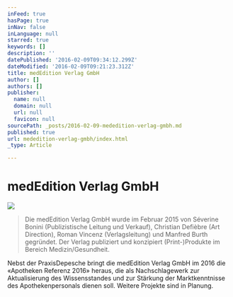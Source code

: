 ```yaml
---
inFeed: true
hasPage: true
inNav: false
inLanguage: null
starred: true
keywords: []
description: ''
datePublished: '2016-02-09T09:34:12.299Z'
dateModified: '2016-02-09T09:21:23.312Z'
title: medEdition Verlag GmbH
author: []
authors: []
publisher:
  name: null
  domain: null
  url: null
  favicon: null
sourcePath: _posts/2016-02-09-mededition-verlag-gmbh.md
published: true
url: mededition-verlag-gmbh/index.html
_type: Article

---
```

# medEdition Verlag GmbH
![](https://the-grid-user-content.s3-us-west-2.amazonaws.com/1575b3a9-5bdf-4f11-adcb-992c2c7c78a0.png)

> Die medEdition Verlag GmbH wurde im Februar 2015 von Séverine Bonini (Publizistische Leitung und Verkauf), Christian Defièbre (Art Direction), Roman Vincenz (Verlagsleitung) und Manfred Burth gegründet. Der Verlag publiziert und konzipiert (Print-)Produkte im Bereich Medizin/Gesundheit.

Nebst der PraxisDepesche bringt die medEdition Verlag GmbH im 2016 die «Apotheken Referenz 2016» heraus, die als Nachschlagewerk zur Aktualisierung des Wissensstandes und zur Stärkung der Marktkenntnisse des Apothekenpersonals dienen soll. Weitere Projekte sind in Planung.